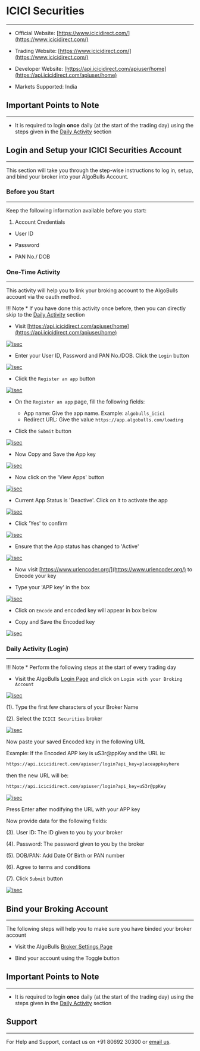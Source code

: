 # ICICI Securities
---

* Official Website: [https://www.icicidirect.com/](https://www.icicidirect.com/)

* Trading Website: [https://www.icicidirect.com/](https://www.icicidirect.com/)

* Developer Website: [https://api.icicidirect.com/apiuser/home](https://api.icicidirect.com/apiuser/home)

* Markets Supported: India

## Important Points to Note
---
* It is required to login **once** daily (at the start of the trading day) using the steps given in the [Daily Activity](#daily-activity-login) section

## Login and Setup your ICICI Securities Account 
---
This section will take you through the step-wise instructions to log in, setup, and bind your broker into your AlgoBulls Account.

### Before you Start
---
Keep the following information available before you start:

1) Account Credentials

* User ID

* Password

* PAN No./ DOB 

### One-Time Activity
---
This activity will help you to link your broking account to the AlgoBulls account via the oauth method.

!!! Note
    * If you have done this activity once before, then you can directly skip to the [Daily Activity](#daily-activity-login) section

* Visit [https://api.icicidirect.com/apiuser/home](https://api.icicidirect.com/apiuser/home)

[ ![isec](imgs/icici_securities/home.png "Click to Enlarge or Ctrl+Click to open in a new Tab") ](imgs/icici_securities/home.png)

* Enter your User ID, Password and PAN No./DOB. Click the `Login` button

[ ![isec](imgs/icici_securities/login.png "Click to Enlarge or Ctrl+Click to open in a new Tab") ](imgs/icici_securities/login.png)

* Click the `Register an app` button

[ ![isec](imgs/icici_securities/register_an_app.png "Click to Enlarge or Ctrl+Click to open in a new Tab") ](imgs/icici_securities/register_app.png)

* On the `Register an app` page, fill the following fields:

    * App name: Give the app name. Example: `algobulls_icici`
    * Redirect URL: Give the value `https://app.algobulls.com/loading`
    
* Click the `Submit` button

[ ![isec](imgs/icici_securities/submit.png "Click to Enlarge or Ctrl+Click to open in a new Tab") ](imgs/icici_securities/submit.png)


* Now Copy and Save the App key

[ ![isec](imgs/icici_securities/app_key.png "Click to Enlarge or Ctrl+Click to open in a new Tab") ](imgs/icici_securities/save.png)


* Now click on the 'View Apps' button

[ ![isec](imgs/icici_securities/view_apps.png "Click to Enlarge or Ctrl+Click to open in a new Tab") ](imgs/icici_securities/view_apps.png)


* Current App Status is 'Deactive'. Click on it to activate the app

[ ![isec](imgs/icici_securities/deactive.png "Click to Enlarge or Ctrl+Click to open in a new Tab") ](imgs/icici_securities/deactive.png)


* Click 'Yes' to confirm

[ ![isec](imgs/icici_securities/yes.png "Click to Enlarge or Ctrl+Click to open in a new Tab") ](imgs/icici_securities/click_yes.png)


* Ensure that the App status has changed to 'Active'

[ ![isec](imgs/icici_securities/active.png "Click to Enlarge or Ctrl+Click to open in a new Tab") ](imgs/icici_securities/active.png)


* Now visit [https://www.urlencoder.org/](https://www.urlencoder.org/) to Encode your key

* Type your 'APP key' in the box

[ ![isec](imgs/icici_securities/encode.png "Click to Enlarge or Ctrl+Click to open in a new Tab") ](imgs/icici_securities/encode_one.png)

* Click on `Encode` and encoded key will appear in box below 

* Copy and Save the Encoded key

[ ![isec](imgs/icici_securities/encode_two.png "Click to Enlarge or Ctrl+Click to open in a new Tab") ](imgs/icici_securities/encode_two.png)


### Daily Activity (Login)
---

!!! Note
    * Perform the following steps at the start of every trading day

* Visit the AlgoBulls [Login Page](https://app.algobulls.com/user/login) and click on `Login with your Broking Account`

[ ![isec](imgs/icici_securities/algo_home.png "Click to Enlarge or Ctrl+Click to open in a new Tab") ](imgs/icici_securities/algo_home.png)

(1). Type the first few characters of your Broker Name

(2). Select the `ICICI Securities` broker

[ ![isec](imgs/icici_securities/select_broker.png "Click to Enlarge or Ctrl+Click to open in a new Tab") ](imgs/icici_securities/select_broker.png)


Now paste your saved Encoded key in the following URL

Example: If the Encoded APP key is uS3r@ppKey and the URL is:

```html
https://api.icicidirect.com/apiuser/login?api_key=placeappkeyhere
```
then the new URL will be:

```html
https://api.icicidirect.com/apiuser/login?api_key=uS3r@ppKey
```

[ ![isec](imgs/icici_securities/key.png "Click to Enlarge or Ctrl+Click to open in a new Tab") ](imgs/icici_securities/key.png)

Press Enter after modifying the URL with your APP key

Now provide data for the following fields:

(3). User ID: The ID given to you by your broker

(4). Password: The password given to you by the broker

(5). DOB/PAN: Add Date Of Birth or PAN number

(6). Agree to terms and conditions

(7). Click `Submit` button

[ ![isec](imgs/icici_securities/login_again.png "Click to Enlarge or Ctrl+Click to open in a new Tab") ](imgs/icici_securities/login_again.png)


## Bind your Broking Account
---
The following steps will help you to make sure you have binded your broker account

* Visit the AlgoBulls [Broker Settings Page](https://app.algobulls.com/account/broking)

* Bind your account using the Toggle button

## Important Points to Note
---
* It is required to login **once** daily (at the start of the trading day) using the steps given in the [Daily Activity](#daily-activity-login) section

## Support
---
For Help and Support, contact us on +91 80692 30300 or [email us](mailto:support@algobulls.com).
